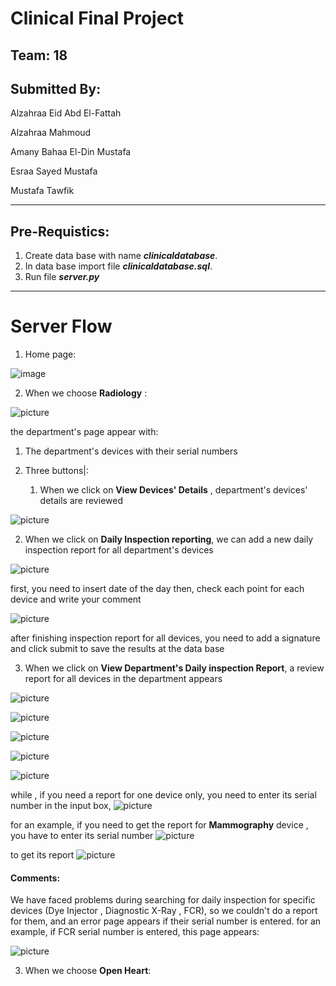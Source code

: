 # Clinical Final Project


## Team: 18

## Submitted By:  

Alzahraa Eid Abd El-Fattah

Alzahraa Mahmoud

Amany Bahaa El-Din Mustafa

Esraa Sayed Mustafa

Mustafa Tawfik

-------------




## Pre-Requistics:

1) Create data base with name ***clinicaldatabase***.
2) In data base import file ***clinicaldatabase.sql***.
3) Run file ***server.py***

---------------

# Server Flow

1) Home page:



![image](images/screen1.PNG)



2) When we choose **Radiology** :

![picture](images/screen2.PNG)



the department's page appear with:

1. The department's devices with their serial numbers

2. Three buttons|:

   1. When we click on **View Devices' Details** , department's devices' details are reviewed

![picture](images/screen3.PNG)

2. When we click on **Daily Inspection reporting**, we can add a new daily inspection report for all department's devices

![picture](images/screen4.PNG)

   first, you need to insert date of the day
   then, check each point for each device and write your comment

   

 ![picture](images/screen5.PNG)

   after finishing inspection report for all devices, you need to add a signature and click submit to save the results at the data base

3. When we click on **View Department's Daily inspection Report**, a review report for all devices in the department appears



![picture](images/screen6.PNG)

![picture](images/screen7.PNG)

![picture](images/screen8.PNG)

![picture](images/screen9.PNG)

![picture](images/screen10.PNG)

while , if you need a report for one device only, you need to enter its serial number in the input box, 
![picture](images/screen11.PNG)



for an example, if you need to get the report for **Mammography** device , you have to enter its serial number 
![picture](images\screen13.PNG)



to get its report
![picture](images/screen12.PNG)

#### Comments:

We have faced problems during searching for daily inspection for specific devices (Dye Injector , Diagnostic X-Ray , FCR),
so we couldn't do a report for them, and an error page appears if their serial number is entered.
for an example, if FCR serial number is entered, this page appears:



![picture](/images/error.PNG)





3) When we choose **Open Heart**: